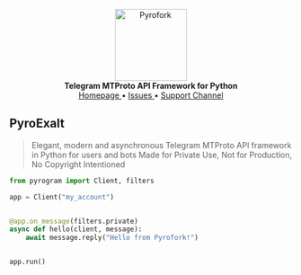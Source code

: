 <p align="center">
    <a href="https://github.com/Mayuri-Chan/pyrofok">
        <img src="https://docs.pyrogram.org/_static/pyrogram.png" alt="Pyrofork" width="128">
    </a>
    <br>
    <b>Telegram MTProto API Framework for Python</b>
    <br>
    <a href="https://github.com/Mayuri-Chan">
        Homepage
    </a>
    •
    <a href="https://github.com/Mayuri-Chan/pyrofork/issues">
        Issues
    </a>
    •
    <a href="https://t.me/FZXParadox">
        Support Channel
    </a>
</p>

## PyroExalt 

> Elegant, modern and asynchronous Telegram MTProto API framework in Python for users and bots
> Made for Private Use, Not for Production, No Copyright Intentioned 

``` python
from pyrogram import Client, filters

app = Client("my_account")


@app.on_message(filters.private)
async def hello(client, message):
    await message.reply("Hello from Pyrofork!")


app.run()
```
